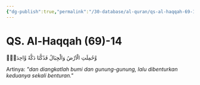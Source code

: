 ```yaml
---
{"dg-publish":true,"permalink":"/30-database/al-quran/qs-al-haqqah-69-14/"}
---
```



# QS. Al-Haqqah (69)-14
وَّحُمِلَتِ الْاَرْضُ وَالْجِبَالُ فَدُكَّتَا دَكَّةً وَّاحِدَةًۙ

Artinya: *"dan diangkatlah bumi dan gunung-gunung, lalu dibenturkan keduanya sekali benturan."*
